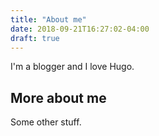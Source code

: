 ```yaml
---
title: "About me"
date: 2018-09-21T16:27:02-04:00
draft: true
---
```


I'm a blogger and I love Hugo.

## More about me

Some other stuff.